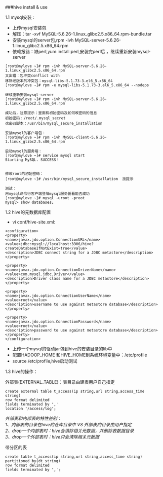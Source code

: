 ###hive install & use

1.1 mysql安装：  


* 上传mysql安装包  
* 解压：tar -xvf MySQL-5.6.26-1.linux_glibc2.5.x86_64.rpm-bundle.tar   
* 安装mysql的server包,rpm -ivh MySQL-server-5.6.26-1.linux_glibc2.5.x86_64.rpm   
* 依赖报错：缺perl,yum install perl,安装完perl后 ，继续重新安装mysql-server

```
[root@mylove ~]# rpm -ivh MySQL-server-5.6.26-1.linux_glibc2.5.x86_64.rpm   
又出错：包冲突conflict with  
移除老版本的冲突包：mysql-libs-5.1.73-3.el6_5.x86_64
[root@mylove ~]# rpm -e mysql-libs-5.1.73-3.el6_5.x86_64 --nodeps  
   
继续重新安装mysql-server  
[root@mylove ~]# rpm -ivh MySQL-server-5.6.26-1.linux_glibc2.5.x86_64.rpm   

成功后，注意提示：里面有初始密码及如何改密码的信息  
初始密码：/root/.mysql_secret    
改密码脚本：/usr/bin/mysql_secure_installation  

安装mysql的客户端包：  
[root@mylove ~]# rpm -ivh MySQL-client-5.6.26-1.linux_glibc2.5.x86_64.rpm  

启动mysql的服务端：  
[root@mylove ~]# service mysql start  
Starting MySQL. SUCCESS!  
 

修改root的初始密码：  
[root@mylove ~]# /usr/bin/mysql_secure_installation  按提示  

测试：  
用mysql命令行客户端登陆mysql服务器看能否成功  
[root@mylove ~]# mysql -uroot -proot  
mysql> show databases;  
```

1.2  hive的元数据库配置

* vi conf/hive-site.xml:

```
<configuration>
<property>
<name>javax.jdo.option.ConnectionURL</name>
<value>jdbc:mysql://localhost:3306/hive?createDatabaseIfNotExist=true</value>
<description>JDBC connect string for a JDBC metastore</description>
</property>

<property>
<name>javax.jdo.option.ConnectionDriverName</name>
<value>com.mysql.jdbc.Driver</value>
<description>Driver class name for a JDBC metastore</description>
</property>

<property>
<name>javax.jdo.option.ConnectionUserName</name>
<value>root</value>
<description>username to use against metastore database</description>
</property>

<property>
<name>javax.jdo.option.ConnectionPassword</name>
<value>root</value>
<description>password to use against metastore database</description>
</property>
</configuration>
```

* 上传一个mysql的驱动jar包到hive的安装目录的lib中  
* 配置HADOOP_HOME 和HIVE_HOME到系统环境变量中：/etc/profile  
* source /etc/profile,hive启动测试


1.3 hive的操作：

外部表(EXTERNAL_TABLE)：表目录由建表用户自己指定 

```
create external table t_access(ip string,url string,access_time string)  
row format delimited  
fields terminated by ','  
location '/access/log';  
```

*外部表和内部表的特性差别：  
1、内部表的目录在hive的仓库目录中 VS 外部表的目录由用户指定  
2、drop一个内部表时：hive会清除相关元数据，并删除表数据目录  
3、drop一个外部表时：hive只会清除相关元数据*

带分区的表
```
create table t_access(ip string,url string,access_time string)
partitioned by(dt string)
row format delimited
fields terminated by ',';
```
